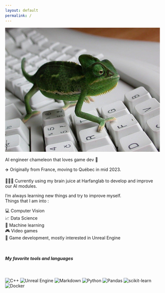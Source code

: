 ```yaml
---
layout: default
permalink: /
---
```



<div class="row justify-content-center align-items-center p-4">
<div class="col-lg-4 col-md-6 text-center mt-4">


<div id="container" class="my-2">
      <div id="element">
        <img src="assets/images/chameleon.jpg" alt="portfolYOU" class="circle-image wow  zoomIn animated" data-wow-delay=".1s" style="visibility: visible; animation-delay: 0.1s; animation-name: zoomIn;">
      </div>
    </div>

<!-- Fine Circle Responsive Image -->
<div id="catch_phrase">
<p class="wow animated slideInUp" data-wow-delay=".15s"> AI engineer  <span class="rainbow-text">chameleon</span> that loves game dev 🦎</p>
</div>
</div>
</div>

✈️ Originally from France, moving to Québec in mid 2023.

🙋🏻‍♀️ Currently using my brain juice at Harfanglab to develop and improve our AI modules.

I’m always learning new things and try to improve myself.\
Things that I am into :

💻 Computer Vision\
📈 Data Science\
🧠 Machine learning\
🎮 Video games\
🔧 Game development, mostly interested in Unreal Engine

<br/>

##### My favorite tools and languages

<br/>

![C++](https://img.shields.io/badge/c++-%2300599C.svg?style=for-the-badge&logo=c%2B%2B&logoColor=white)
![Unreal Engine](https://img.shields.io/badge/unrealengine-%23313131.svg?style=for-the-badge&logo=unrealengine&logoColor=white)
![Markdown](https://img.shields.io/badge/markdown-%23000000.svg?style=for-the-badge&logo=markdown&logoColor=white)
![Python](https://img.shields.io/badge/python-3670A0?style=for-the-badge&logo=python&logoColor=ffdd54)
![Pandas](https://img.shields.io/badge/pandas-%23150458.svg?style=for-the-badge&logo=pandas&logoColor=white)
![scikit-learn](https://img.shields.io/badge/scikit--learn-%23F7931E.svg?style=for-the-badge&logo=scikit-learn&logoColor=white)
![Docker](https://img.shields.io/badge/docker-%230db7ed.svg?style=for-the-badge&logo=docker&logoColor=white)
